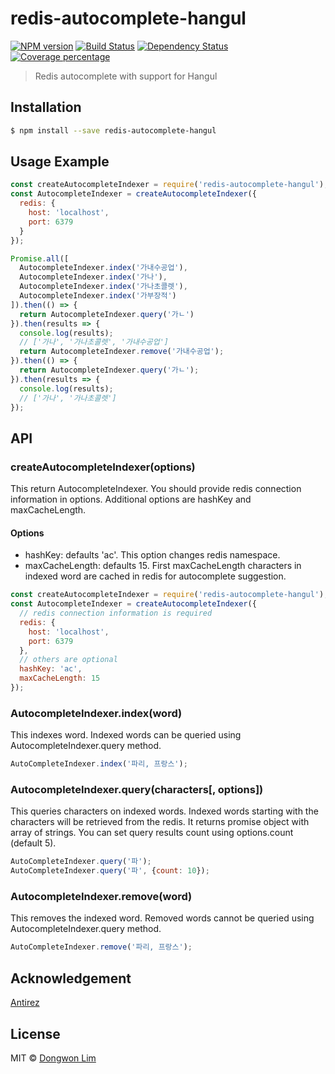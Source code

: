# redis-autocomplete-hangul 

[![NPM version][npm-image]][npm-url] [![Build Status][travis-image]][travis-url] [![Dependency Status][daviddm-image]][daviddm-url] [![Coverage percentage][coveralls-image]][coveralls-url] 

> Redis autocomplete with support for Hangul

## Installation

```sh
$ npm install --save redis-autocomplete-hangul
```


## Usage Example

```js
const createAutocompleteIndexer = require('redis-autocomplete-hangul');
const AutocompleteIndexer = createAutocompleteIndexer({
  redis: {
    host: 'localhost',
    port: 6379
  }
});

Promise.all([
  AutocompleteIndexer.index('가내수공업'),
  AutocompleteIndexer.index('가나'),
  AutocompleteIndexer.index('가나초콜렛'),
  AutocompleteIndexer.index('가부장적')
]).then(() => {
  return AutocompleteIndexer.query('가ㄴ')
}).then(results => {
  console.log(results);
  // ['가나', '가나초콜렛', '가내수공업']
  return AutocompleteIndexer.remove('가내수공업');
}).then(() => {
  return AutocompleteIndexer.query('가ㄴ');
}).then(results => {
  console.log(results);
  // ['가나', '가나초콜렛']
});

```


## API

### createAutocompleteIndexer(options)
This return AutocompleteIndexer. You should provide redis connection information in options. Additional options are hashKey and maxCacheLength.

#### Options
- hashKey: defaults 'ac'. This option changes redis namespace.
- maxCacheLength: defaults 15. First maxCacheLength characters in indexed word are cached in redis for autocomplete suggestion.

```js
const createAutocompleteIndexer = require('redis-autocomplete-hangul');
const AutocompleteIndexer = createAutocompleteIndexer({
  // redis connection information is required
  redis: {
    host: 'localhost',
    port: 6379
  },
  // others are optional
  hashKey: 'ac',
  maxCacheLength: 15
});
```

### AutocompleteIndexer.index(word)
This indexes word. Indexed words can be queried using AutocompleteIndexer.query method.

```js
AutoCompleteIndexer.index('파리, 프랑스');
```

### AutocompleteIndexer.query(characters[, options])
This queries characters on indexed words. Indexed words starting with the characters will be retrieved from the redis. It returns promise object with array of strings. You can set query results count using options.count (default 5).

```js
AutoCompleteIndexer.query('파');
AutoCompleteIndexer.query('파', {count: 10});
```

### AutocompleteIndexer.remove(word)
This removes the indexed word. Removed words cannot be queried using AutocompleteIndexer.query method.

```js
AutoCompleteIndexer.remove('파리, 프랑스');
```


## Acknowledgement

[Antirez](http://oldblog.antirez.com/post/autocomplete-with-redis.html)


## License

MIT © [Dongwon Lim](idw111@gmail.com)


[npm-image]: https://badge.fury.io/js/redis-autocomplete-hangul.svg
[npm-url]: https://npmjs.org/package/redis-autocomplete-hangul
[travis-image]: https://travis-ci.org/idw111/redis-autocomplete-hangul.svg?branch=master
[travis-url]: https://travis-ci.org/idw111/redis-autocomplete-hangul
[daviddm-image]: https://david-dm.org/idw111/redis-autocomplete-hangul.svg?theme=shields.io
[daviddm-url]: https://david-dm.org/idw111/redis-autocomplete-hangul
[coveralls-image]: https://coveralls.io/repos/idw111/redis-autocomplete-hangul/badge.svg
[coveralls-url]: https://coveralls.io/r/idw111/redis-autocomplete-hangul
